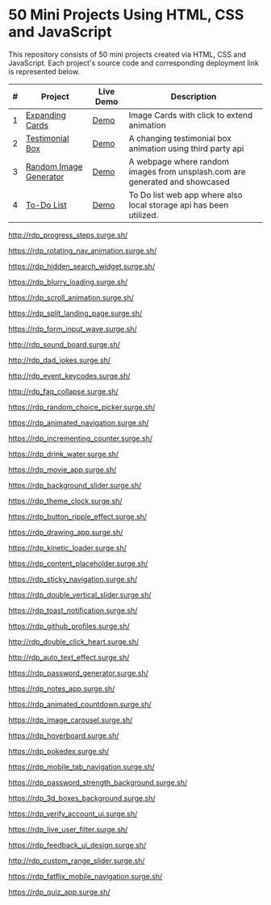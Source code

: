 # 50 Mini Projects Using HTML, CSS and JavaScript

This repository consists of 50 mini projects created via HTML, CSS and JavaScript. Each project's source code and corresponding deployment link is represented below.

| \#  | Project                                                                                                    | Live Demo                                            | Description                                                                 |
| --- | ---------------------------------------------------------------------------------------------------------- | ---------------------------------------------------- | --------------------------------------------------------------------------- |
| 1   | [Expanding Cards](https://github.com/recepdoganp/50_mini_projects/tree/main/expanding_cards)               | [Demo](https://rdp_expanding_cards.surge.sh/)        | Image Cards with click to extend animation                                  |
| 2   | [Testimonial Box](https://github.com/recepdoganp/50_mini_projects/tree/main/testimonial_box)               | [Demo](http://rdp_testimonial_box.surge.sh/)         | A changing testimonial box animation using third party api                  |
| 3   | [Random Image Generator](https://github.com/recepdoganp/50_mini_projects/tree/main/random_image_generator) | [Demo](https://rdp_random_image_generator.surge.sh/) | A webpage where random images from unsplash.com are generated and showcased |
| 4   | [To-Do List](https://github.com/recepdoganp/50_mini_projects/tree/main/todo_list)                          | [Demo](http://rdp_todo_list.surge.sh/)               | To Do list web app where also local storage api has been utilized.          |

http://rdp_progress_steps.surge.sh/

https://rdp_rotating_nav_animation.surge.sh/

https://rdp_hidden_search_widget.surge.sh/

https://rdp_blurry_loading.surge.sh/

https://rdp_scroll_animation.surge.sh/

https://rdp_split_landing_page.surge.sh/

https://rdp_form_input_wave.surge.sh/

http://rdp_sound_board.surge.sh/

http://rdp_dad_jokes.surge.sh/

http://rdp_event_keycodes.surge.sh/

http://rdp_faq_collapse.surge.sh/

https://rdp_random_choice_picker.surge.sh/

https://rdp_animated_navigation.surge.sh/

https://rdp_incrementing_counter.surge.sh/

https://rdp_drink_water.surge.sh/

https://rdp_movie_app.surge.sh/

https://rdp_background_slider.surge.sh/

https://rdp_theme_clock.surge.sh/

https://rdp_button_ripple_effect.surge.sh/

https://rdp_drawing_app.surge.sh/

https://rdp_kinetic_loader.surge.sh/

https://rdp_content_placeholder.surge.sh/

https://rdp_sticky_navigation.surge.sh/

https://rdp_double_vertical_slider.surge.sh/

https://rdp_toast_notification.surge.sh/

https://rdp_github_profiles.surge.sh/

http://rdp_double_click_heart.surge.sh/

http://rdp_auto_text_effect.surge.sh/

https://rdp_password_generator.surge.sh/

https://rdp_notes_app.surge.sh/

https://rdp_animated_countdown.surge.sh/

https://rdp_image_carousel.surge.sh/

https://rdp_hoverboard.surge.sh/

https://rdp_pokedex.surge.sh/

https://rdp_mobile_tab_navigation.surge.sh/

https://rdp_password_strength_background.surge.sh/

https://rdp_3d_boxes_background.surge.sh/

https://rdp_verify_account_ui.surge.sh/

https://rdp_live_user_filter.surge.sh/

https://rdp_feedback_ui_design.surge.sh/

http://rdp_custom_range_slider.surge.sh/

https://rdp_fatflix_mobile_navigation.surge.sh/

https://rdp_quiz_app.surge.sh/
